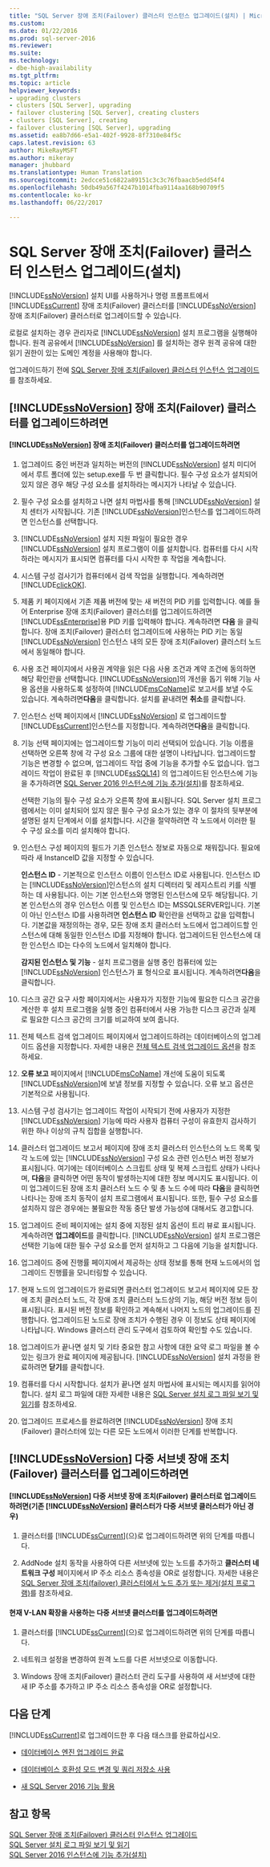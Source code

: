```yaml
---
title: "SQL Server 장애 조치(Failover) 클러스터 인스턴스 업그레이드(설치) | Microsoft 문서"
ms.custom: 
ms.date: 01/22/2016
ms.prod: sql-server-2016
ms.reviewer: 
ms.suite: 
ms.technology:
- dbe-high-availability
ms.tgt_pltfrm: 
ms.topic: article
helpviewer_keywords:
- upgrading clusters
- clusters [SQL Server], upgrading
- failover clustering [SQL Server], creating clusters
- clusters [SQL Server], creating
- failover clustering [SQL Server], upgrading
ms.assetid: ea8b7d66-e5a1-402f-9928-8f7310e84f5c
caps.latest.revision: 63
author: MikeRayMSFT
ms.author: mikeray
manager: jhubbard
ms.translationtype: Human Translation
ms.sourcegitcommit: 2edcce51c6822a89151c3c3c76fbaacb5edd54f4
ms.openlocfilehash: 50db49a567f4247b1014fba9114aa168b90709f5
ms.contentlocale: ko-kr
ms.lasthandoff: 06/22/2017

---
```

# <a name="upgrade-a-sql-server-failover-cluster-instance-setup"></a>SQL Server 장애 조치(Failover) 클러스터 인스턴스 업그레이드(설치)
  [!INCLUDE[ssNoVersion](../../../includes/ssnoversion-md.md)] 설치 UI를 사용하거나 명령 프롬프트에서 [!INCLUDE[ssCurrent](../../../includes/sscurrent-md.md)] 장애 조치(Failover) 클러스터를 [!INCLUDE[ssNoVersion](../../../includes/ssnoversion-md.md)] 장애 조치(Failover) 클러스터로 업그레이드할 수 있습니다.  
  
 로컬로 설치하는 경우 관리자로 [!INCLUDE[ssNoVersion](../../../includes/ssnoversion-md.md)] 설치 프로그램을 실행해야 합니다. 원격 공유에서 [!INCLUDE[ssNoVersion](../../../includes/ssnoversion-md.md)] 를 설치하는 경우 원격 공유에 대한 읽기 권한이 있는 도메인 계정을 사용해야 합니다.  
  
 업그레이드하기 전에 [SQL Server 장애 조치(Failover) 클러스터 인스턴스 업그레이드](../../../sql-server/failover-clusters/windows/upgrade-a-sql-server-failover-cluster-instance.md)를 참조하세요.  
  
##  <a name="UpgradeSteps"></a>[!INCLUDE[ssNoVersion](../../../includes/ssnoversion-md.md)] 장애 조치(Failover) 클러스터를 업그레이드하려면  
  
#### <a name="to-upgrade-a-includessnoversionincludesssnoversion-mdmd-failover-cluster"></a>[!INCLUDE[ssNoVersion](../../../includes/ssnoversion-md.md)] 장애 조치(Failover) 클러스터를 업그레이드하려면  
  
1.  업그레이드 중인 버전과 일치하는 버전의 [!INCLUDE[ssNoVersion](../../../includes/ssnoversion-md.md)] 설치 미디어에서 루트 폴더에 있는 setup.exe를 두 번 클릭합니다. 필수 구성 요소가 설치되어 있지 않은 경우 해당 구성 요소를 설치하라는 메시지가 나타날 수 있습니다.  
  
2.  필수 구성 요소를 설치하고 나면 설치 마법사를 통해 [!INCLUDE[ssNoVersion](../../../includes/ssnoversion-md.md)] 설치 센터가 시작됩니다. 기존 [!INCLUDE[ssNoVersion](../../../includes/ssnoversion-md.md)]인스턴스를 업그레이드하려면 인스턴스를 선택합니다.  
  
3.  [!INCLUDE[ssNoVersion](../../../includes/ssnoversion-md.md)] 설치 지원 파일이 필요한 경우 [!INCLUDE[ssNoVersion](../../../includes/ssnoversion-md.md)] 설치 프로그램이 이를 설치합니다. 컴퓨터를 다시 시작하라는 메시지가 표시되면 컴퓨터를 다시 시작한 후 작업을 계속합니다.  
  
4.  시스템 구성 검사기가 컴퓨터에서 검색 작업을 실행합니다. 계속하려면 [!INCLUDE[clickOK](../../../includes/clickok-md.md)].  
  
5.  제품 키 페이지에서 기존 제품 버전에 맞는 새 버전의 PID 키를 입력합니다. 예를 들어 Enterprise 장애 조치(Failover) 클러스터를 업그레이드하려면 [!INCLUDE[ssEnterprise](../../../includes/ssenterprise-md.md)]용 PID 키를 입력해야 합니다. 계속하려면 **다음** 을 클릭합니다. 장애 조치(Failover) 클러스터 업그레이드에 사용하는 PID 키는 동일 [!INCLUDE[ssNoVersion](../../../includes/ssnoversion-md.md)] 인스턴스 내의 모든 장애 조치(Failover) 클러스터 노드에서 동일해야 합니다.  
  
6.  사용 조건 페이지에서 사용권 계약을 읽은 다음 사용 조건과 계약 조건에 동의하면 해당 확인란을 선택합니다. [!INCLUDE[ssNoVersion](../../../includes/ssnoversion-md.md)]의 개선을 돕기 위해 기능 사용 옵션을 사용하도록 설정하여 [!INCLUDE[msCoName](../../../includes/msconame-md.md)]로 보고서를 보낼 수도 있습니다. 계속하려면**다음**을 클릭합니다. 설치를 끝내려면 **취소**를 클릭합니다.  
  
7.  인스턴스 선택 페이지에서 [!INCLUDE[ssNoVersion](../../../includes/ssnoversion-md.md)] 로 업그레이드할 [!INCLUDE[ssCurrent](../../../includes/sscurrent-md.md)]인스턴스를 지정합니다. 계속하려면**다음**을 클릭합니다.  
  
8.  기능 선택 페이지에는 업그레이드할 기능이 미리 선택되어 있습니다. 기능 이름을 선택하면 오른쪽 창에 각 구성 요소 그룹에 대한 설명이 나타납니다. 업그레이드할 기능은 변경할 수 없으며, 업그레이드 작업 중에 기능을 추가할 수도 없습니다. 업그레이드 작업이 완료된 후 [!INCLUDE[ssSQL14](../../../includes/sssql14-md.md)] 의 업그레이드된 인스턴스에 기능을 추가하려면 [SQL Server 2016 인스턴스에 기능 추가&#40;설치&#41;](../../../database-engine/install-windows/add-features-to-an-instance-of-sql-server-2016-setup.md)를 참조하세요.  
  
     선택한 기능의 필수 구성 요소가 오른쪽 창에 표시됩니다. SQL Server 설치 프로그램에서는 이미 설치되어 있지 않은 필수 구성 요소가 있는 경우 이 절차의 뒷부분에 설명된 설치 단계에서 이를 설치합니다. 시간을 절약하려면 각 노드에서 이러한 필수 구성 요소를 미리 설치해야 합니다.  
  
9. 인스턴스 구성 페이지의 필드가 기존 인스턴스 정보로 자동으로 채워집니다. 필요에 따라 새 InstanceID 값을 지정할 수 있습니다.  
  
     **인스턴스 ID** - 기본적으로 인스턴스 이름이 인스턴스 ID로 사용됩니다. 인스턴스 ID는 [!INCLUDE[ssNoVersion](../../../includes/ssnoversion-md.md)]인스턴스의 설치 디렉터리 및 레지스트리 키를 식별하는 데 사용됩니다. 이는 기본 인스턴스와 명명된 인스턴스에 모두 해당됩니다. 기본 인스턴스의 경우 인스턴스 이름 및 인스턴스 ID는 MSSQLSERVER입니다. 기본이 아닌 인스턴스 ID를 사용하려면 **인스턴스 ID** 확인란을 선택하고 값을 입력합니다. 기본값을 재정의하는 경우, 모든 장애 조치 클러스터 노드에서 업그레이드할 인스턴스에 대해 동일한 인스턴스 ID를 지정해야 합니다. 업그레이드된 인스턴스에 대한 인스턴스 ID는 다수의 노드에서 일치해야 합니다.  
  
     **감지된 인스턴스 및 기능** - 설치 프로그램을 실행 중인 컴퓨터에 있는 [!INCLUDE[ssNoVersion](../../../includes/ssnoversion-md.md)] 인스턴스가 표 형식으로 표시됩니다. 계속하려면**다음**을 클릭합니다.  
  
10. 디스크 공간 요구 사항 페이지에서는 사용자가 지정한 기능에 필요한 디스크 공간을 계산한 후 설치 프로그램을 실행 중인 컴퓨터에서 사용 가능한 디스크 공간과 실제로 필요한 디스크 공간의 크기를 비교하여 보여 줍니다.  
  
11. 전체 텍스트 검색 업그레이드 페이지에서 업그레이드하려는 데이터베이스의 업그레이드 옵션을 지정합니다. 자세한 내용은 [전체 텍스트 검색 업그레이드 옵션](http://msdn.microsoft.com/library/16c9376b-5fbb-4495-a429-06a2493849c9)을 참조하세요.  
  
12. **오류 보고** 페이지에서 [!INCLUDE[msCoName](../../../includes/msconame-md.md)] 개선에 도움이 되도록 [!INCLUDE[ssNoVersion](../../../includes/ssnoversion-md.md)]에 보낼 정보를 지정할 수 있습니다. 오류 보고 옵션은 기본적으로 사용됩니다.  
  
13. 시스템 구성 검사기는 업그레이드 작업이 시작되기 전에 사용자가 지정한 [!INCLUDE[ssNoVersion](../../../includes/ssnoversion-md.md)] 기능에 따라 사용자 컴퓨터 구성이 유효한지 검사하기 위한 하나 이상의 규칙 집합을 실행합니다.  
  
14. 클러스터 업그레이드 보고서 페이지에 장애 조치 클러스터 인스턴스의 노드 목록 및 각 노드에 있는 [!INCLUDE[ssNoVersion](../../../includes/ssnoversion-md.md)] 구성 요소 관련 인스턴스 버전 정보가 표시됩니다. 여기에는 데이터베이스 스크립트 상태 및 복제 스크립트 상태가 나타나며, **다음**을 클릭하면 어떤 동작이 발생하는지에 대한 정보 메시지도 표시됩니다. 이미 업그레이드된 장애 조치 클러스터 노드 수 및 총 노드 수에 따라 **다음**을 클릭하면 나타나는 장애 조치 동작이 설치 프로그램에서 표시됩니다. 또한, 필수 구성 요소를 설치하지 않은 경우에는 불필요한 작동 중단 발생 가능성에 대해서도 경고합니다.  
  
15. 업그레이드 준비 페이지에는 설치 중에 지정된 설치 옵션이 트리 뷰로 표시됩니다. 계속하려면 **업그레이드**를 클릭합니다. [!INCLUDE[ssNoVersion](../../../includes/ssnoversion-md.md)] 설치 프로그램은 선택한 기능에 대한 필수 구성 요소를 먼저 설치하고 그 다음에 기능을 설치합니다.  
  
16. 업그레이드 중에 진행률 페이지에서 제공하는 상태 정보를 통해 현재 노드에서의 업그레이드 진행률을 모니터링할 수 있습니다.  
  
17. 현재 노드의 업그레이드가 완료되면 클러스터 업그레이드 보고서 페이지에 모든 장애 조치 클러스터 노드, 각 장애 조치 클러스터 노드상의 기능, 해당 버전 정보 등이 표시됩니다. 표시된 버전 정보를 확인하고 계속해서 나머지 노드의 업그레이드를 진행합니다. 업그레이드된 노드로 장애 조치가 수행된 경우 이 정보도 상태 페이지에 나타납니다. Windows 클러스터 관리 도구에서 검토하여 확인할 수도 있습니다.  
  
18. 업그레이드가 끝나면 설치 및 기타 중요한 참고 사항에 대한 요약 로그 파일을 볼 수 있는 링크가 완료 페이지에 제공됩니다. [!INCLUDE[ssNoVersion](../../../includes/ssnoversion-md.md)] 설치 과정을 완료하려면 **닫기**를 클릭합니다.  
  
19. 컴퓨터를 다시 시작합니다. 설치가 끝나면 설치 마법사에 표시되는 메시지를 읽어야 합니다. 설치 로그 파일에 대한 자세한 내용은 [SQL Server 설치 로그 파일 보기 및 읽기](../../../database-engine/install-windows/view-and-read-sql-server-setup-log-files.md)를 참조하세요.  
  
20. 업그레이드 프로세스를 완료하려면 [!INCLUDE[ssNoVersion](../../../includes/ssnoversion-md.md)] 장애 조치(Failover) 클러스터에 있는 다른 모든 노드에서 이러한 단계를 반복합니다.  
  
## <a name="to-upgrade-a-includessnoversionincludesssnoversion-mdmd-multi-subnet-failover-cluster"></a>[!INCLUDE[ssNoVersion](../../../includes/ssnoversion-md.md)] 다중 서브넷 장애 조치(Failover) 클러스터를 업그레이드하려면  
  
#### <a name="to-upgrade-to-a-includessnoversionincludesssnoversion-mdmd-multi-subnet-failover-cluster-existing-includessnoversionincludesssnoversion-mdmd-cluster-is-a-non-multi-subnet-cluster"></a>[!INCLUDE[ssNoVersion](../../../includes/ssnoversion-md.md)] 다중 서브넷 장애 조치(Failover) 클러스터로 업그레이드하려면(기존 [!INCLUDE[ssNoVersion](../../../includes/ssnoversion-md.md)] 클러스터가 다중 서브넷 클러스터가 아닌 경우)  
  
1.  클러스터를 [!INCLUDE[ssCurrent](../../../includes/sscurrent-md.md)](으)로 업그레이드하려면 위의 단계를 따릅니다.  
  
2.  AddNode 설치 동작을 사용하여 다른 서브넷에 있는 노드를 추가하고 **클러스터 네트워크 구성** 페이지에서 IP 주소 리소스 종속성을 OR로 설정합니다. 자세한 내용은 [SQL Server 장애 조치(failover) 클러스터에서 노드 추가 또는 제거&#40;설치 프로그램&#41;](../../../sql-server/failover-clusters/install/add-or-remove-nodes-in-a-sql-server-failover-cluster-setup.md)를 참조하세요.  
  
#### <a name="to-upgrade-a-multi-subnet-cluster-currently-using-stretch-v-lan"></a>현재 V-LAN 확장을 사용하는 다중 서브넷 클러스터를 업그레이드하려면  
  
1.  클러스터를 [!INCLUDE[ssCurrent](../../../includes/sscurrent-md.md)](으)로 업그레이드하려면 위의 단계를 따릅니다.  
  
2.  네트워크 설정을 변경하여 원격 노드를 다른 서브넷으로 이동합니다.  
  
3.  Windows 장애 조치(Failover) 클러스터 관리 도구를 사용하여 새 서브넷에 대한 새 IP 주소를 추가하고 IP 주소 리소스 종속성을 OR로 설정합니다.  
  
## <a name="next-steps"></a>다음 단계  
 [!INCLUDE[ssCurrent](../../../includes/sscurrent-md.md)]로 업그레이드한 후 다음 태스크를 완료하십시오.  
  
-   [데이터베이스 엔진 업그레이드 완료](../../../database-engine/install-windows/complete-the-database-engine-upgrade.md)  
  
-   [데이터베이스 호환성 모드 변경 및 쿼리 저장소 사용](../../../database-engine/install-windows/change-the-database-compatibility-mode-and-use-the-query-store.md)  
  
-   [새 SQL Server 2016 기능 활용](http://msdn.microsoft.com/library/d8879659-8efa-4442-bcbb-91272647ae16)  
  
## <a name="see-also"></a>참고 항목  
 [SQL Server 장애 조치(Failover) 클러스터 인스턴스 업그레이드](../../../sql-server/failover-clusters/windows/upgrade-a-sql-server-failover-cluster-instance.md)   
 [SQL Server 설치 로그 파일 보기 및 읽기](../../../database-engine/install-windows/view-and-read-sql-server-setup-log-files.md)   
 [SQL Server 2016 인스턴스에 기능 추가&#40;설치&#41;](../../../database-engine/install-windows/add-features-to-an-instance-of-sql-server-2016-setup.md)  
  
  

